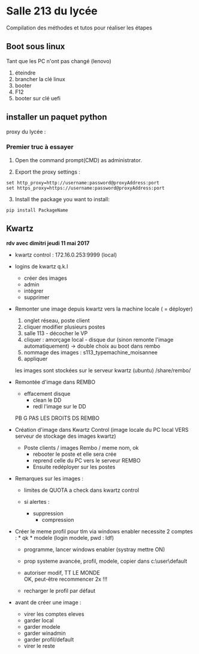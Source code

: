 # Salle 213 du lycée

Compilation des méthodes et tutos pour réaliser les étapes

## Boot sous linux

Tant que les PC n'ont pas changé (lenovo)

1. éteindre
2. brancher la clé linux
3. booter
4. F12
5. booter sur clé uefi

## installer un paquet python

proxy du lycée :

### Premier truc à essayer

1. Open the command prompt(CMD) as administrator.

2. Export the proxy settings :

  ~~~
  set http_proxy=http://username:password@proxyAddress:port
  set https_proxy=https://username:password@proxyAddress:port
  ~~~

3. Install the package you want to install:

  ~~~
  pip install PackageName
  ~~~

## Kwartz

**rdv avec dimitri jeudi 11 mai 2017**

* kwartz control : 172.16.0.253:9999 (local)
* logins de kwartz q.k.l

  - créer des images
  - admin
  - intégrer
  - supprimer

* Remonter une image depuis kwartz vers la machine locale ( = déployer)

    1. onglet réseau, poste client
  	2. cliquer modifier plusieurs postes
  	3. salle 113 - décocher le VP
  	4. cliquer : amorçage local - disque dur (sinon remonte l'image automatiquement) -> double choix au boot dans rembo
  	5. nommage des images : s113_typemachine_moisannee
  	6. appliquer

	les images sont stockées sur le serveur kwartz (ubuntu) /share/rembo/

* Remontée d'image dans REMBO

  * effacement disque
	*	clean le DD
	*	redl l'image sur le DD

  PB G PAS LES DROITS DS REMBO

* Création d'image dans Kwartz Control (image locale du PC local  VERS serveur de stockage des images kwartz)

  * Poste clients / images Rembo / meme nom, ok
	* rebooter le poste et elle sera crée
	* reprend celle du PC vers le serveur REMBO
	* Ensuite redéployer sur les postes

* Remarques sur les images :
	* limites de QUOTA a check dans kwartz control
	*	si alertes :

  		- suppression
			- compression

* Créer le meme profil pour tlm via windows enabler
	  necessite 2 comptes :
      * qk
			* modele (login modele, pwd : ldf)

	- programme, lancer windows enabler (systray mettre ON)
	- prop systeme avancée, profil, modele, copier dans c:\user\default
	- autoriser modif, TT LE MONDE\
	   OK, peut-être recommencer 2x !!!

	- recharger le profil par défaut

* avant de créer une image :

	* virer les comptes eleves
	* garder local
	* garder modele
	* garder winadmin
	* garder profil/default
	* virer le reste
